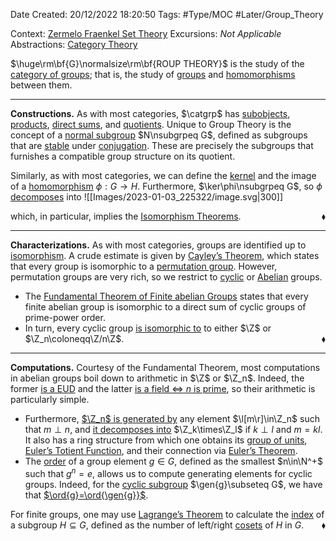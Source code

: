 <div class="topSpace"></div>

Date Created: 20/12/2022 18:20:50
Tags: #Type/MOC #Later/Group_Theory

Context: [Zermelo Fraenkel Set Theory](obsidian://open?file=TODO)
Excursions: <i>Not Applicable</i>
Abstractions: [Category Theory](obsidian://open?file=TODO)

$\huge\rm\bf{G}\normalsize\rm\bf{ROUP THEORY}$ is the study of the [category of groups](obsidian://open?file=TODO); that is, the study of [groups](Group.md) and [homomorphisms](Group%20Homomorphism.md) between them.

---

<b>Constructions.</b> As with most categories, $\catgrp$ has [subobjects](Subgroup.md), [products](External%20Direct%20Product%20(Group).md), [direct sums](obsidian://open?file=TODO), and [quotients](Quotient%20Group.md). Unique to Group Theory is the concept of a [normal subgroup](Normal%20Subgroup.md) $N\nsubgrpeq G$, defined as subgroups that are [stable](Characterizations%20of%20normality.md) under [conjugation](Conjugation%20Action.md). These are precisely the subgroups that furnishes a compatible group structure on its quotient.

Similarly, as with most categories, we can define the [kernel](Kernel%20(Group%20Theory).md) and the image of a [homomorphism](Group%20Homomorphism.md) $\phi:G\to H$. Furthermore, $\ker\phi\nsubgrpeq G$, so $\phi$ [decomposes](Fundamental%20Theorem%20of%20Group%20Homomorphisms.md) into
![[Images/2023-01-03_225322/image.svg|300]]

which, in particular, implies the [Isomorphism Theorems](Isomorphism%20Theorems.md).<span style="float:right;">$\blacklozenge$</span>

---

<b>Characterizations.</b> As with most categories, groups are identified up to [isomorphism](Group%20Isomorphism.md). A crude estimate is given by [Cayley’s Theorem](Cayley's%20Theorem.md), which states that every group is isomorphic to a [permutation group](Automorphism%20or%20Symmetric%20Group.md). However, permutation groups are very rich, so we restrict to [cyclic](Cyclic%20Group.md) or [Abelian](Abelian%20Group.md) groups.
* The [Fundamental Theorem of Finite abelian Groups](obsidian://open?file=TODO) states that every finite abelian group is isomorphic to a direct sum of cyclic groups of prime-power order.
* In turn, every cyclic group [is isomorphic to](Basic%20properties%20of%20cyclic%20groups.md) to either $\Z$ or $\Z_n\coloneqq\Z/n\Z$.<span style="float:right;">$\blacklozenge$</span>

---

<b>Computations.</b> Courtesy of the Fundamental Theorem, most computations in abelian groups boil down to arithmetic in $\Z$ or $\Z_n$. Indeed, the former [is a EUD](Ring%20of%20integers%20is%20a%20EUD.md) and the latter [is a field $\Leftrightarrow$ $n$ is prime](Integers%20mod%20n%20is%20a%20field%20iff%20n%20prime.md), so their arithmetic is particularly simple.
* Furthermore, [$\Z_n$ is generated by](Basic%20properties%20of%20cyclic%20groups.md) any element $\l[m\r]\in\Z_n$ such that $m\perp n$, and [it decomposes into](Basic%20properties%20of%20cyclic%20groups.md) $\Z_k\times\Z_l$ if $k\perp l$ and $m=kl$. It also has a ring structure from which one obtains its [group of units](Multiplicative%20Group%20of%20Integers%20mod%20n.md), [Euler’s Totient Function](Euler's%20Totient%20Function.md), and their connection via [Euler’s Theorem](Euler's%20Theorem.md).
* The [order](Order%20(Group%20Theory).md) of a group element $g\in G$, defined as the smallest $n\in\N^+$ such that $g^n=e$, allows us to compute generating elements for cyclic groups. Indeed, for the [cyclic subgroup](Generating%20Set%20(Group).md) $\gen{g}\subseteq G$, we have that [$\ord{g}=\ord{\gen{g}}$](Basic%20properties%20of%20order.md).

For finite groups, one may use [Lagrange’s Theorem](Lagrange's%20Theorem.md) to calculate the [index](Index.md) of a subgroup $H\subseteq G$, defined as the number of left/right [cosets](Coset.md) of $H$ in $G$.<span style="float:right;">$\blacklozenge$</span>

